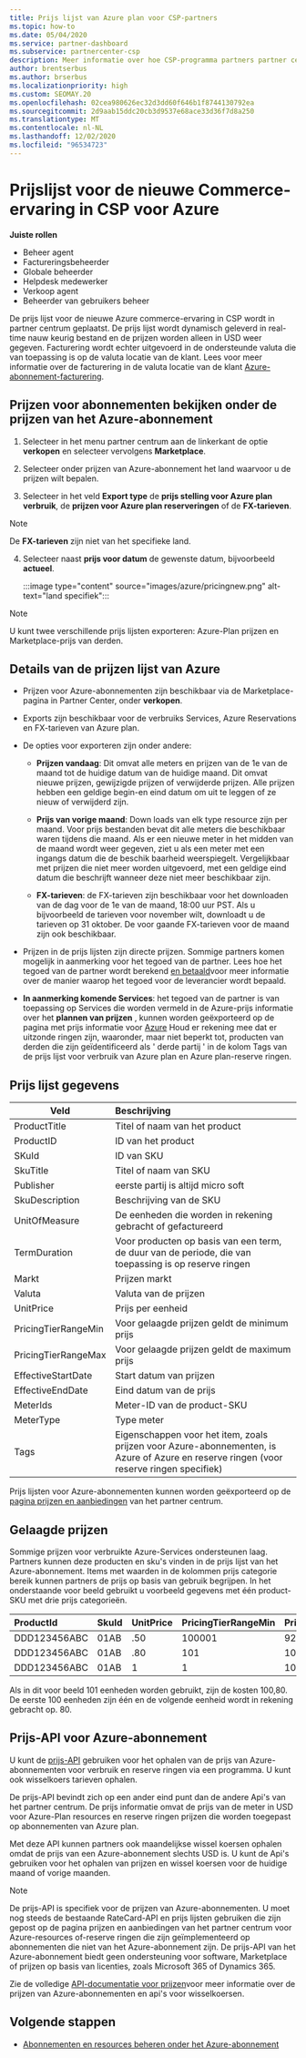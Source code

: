 ```yaml
---
title: Prijs lijst van Azure plan voor CSP-partners
ms.topic: how-to
ms.date: 05/04/2020
ms.service: partner-dashboard
ms.subservice: partnercenter-csp
description: Meer informatie over hoe CSP-programma partners partner centrum kunnen gebruiken om de prijs lijst voor abonnementen te bekijken onder het Azure-abonnement.
author: brentserbus
ms.author: brserbus
ms.localizationpriority: high
ms.custom: SEOMAY.20
ms.openlocfilehash: 02cea980626ec32d3dd60f646b1f8744130792ea
ms.sourcegitcommit: 2d9aab15ddc20cb3d9537e68ace33d36f7d8a250
ms.translationtype: MT
ms.contentlocale: nl-NL
ms.lasthandoff: 12/02/2020
ms.locfileid: "96534723"
---
```

# <a name="price-list-for-the-new-commerce-experience-in-csp-for-azure"></a>Prijslijst voor de nieuwe Commerce-ervaring in CSP voor Azure

**Juiste rollen**

- Beheer agent
- Factureringsbeheerder
- Globale beheerder
- Helpdesk medewerker
- Verkoop agent
- Beheerder van gebruikers beheer

De prijs lijst voor de nieuwe Azure commerce-ervaring in CSP wordt in partner centrum geplaatst. De prijs lijst wordt dynamisch geleverd in real-time nauw keurig bestand en de prijzen worden alleen in USD weer gegeven. Facturering wordt echter uitgevoerd in de ondersteunde valuta die van toepassing is op de valuta locatie van de klant. Lees voor meer informatie over de facturering in de valuta locatie van de klant [Azure-abonnement-facturering](azure-plan-billing.md).

## <a name="see-pricing-for-subscriptions-under-the-azure-plan-pricing"></a>Prijzen voor abonnementen bekijken onder de prijzen van het Azure-abonnement

1. Selecteer in het menu partner centrum aan de linkerkant de optie **verkopen** en selecteer vervolgens **Marketplace**.

2. Selecteer onder prijzen van Azure-abonnement het land waarvoor u de prijzen wilt bepalen.

3. Selecteer in het veld **Export type** de **prijs stelling voor Azure plan verbruik**, de **prijzen voor Azure plan reserveringen** of de **FX-tarieven**. 

>[!NOTE] 
>De **FX-tarieven** zijn niet van het specifieke land.

4. Selecteer naast **prijs voor datum** de gewenste datum, bijvoorbeeld **actueel**.

   :::image type="content" source="images/azure/pricingnew.png" alt-text="land specifiek":::

>[!NOTE] 
>U kunt twee verschillende prijs lijsten exporteren: Azure-Plan prijzen en Marketplace-prijs van derden.

## <a name="azure-price-list-specifics"></a>Details van de prijzen lijst van Azure

- Prijzen voor Azure-abonnementen zijn beschikbaar via de Marketplace-pagina in Partner Center, onder **verkopen**.

- Exports zijn beschikbaar voor de verbruiks Services, Azure Reservations en FX-tarieven van Azure plan.

- De opties voor exporteren zijn onder andere:

  - **Prijzen vandaag**: Dit omvat alle meters en prijzen van de 1e van de maand tot de huidige datum van de huidige maand. Dit omvat nieuwe prijzen, gewijzigde prijzen of verwijderde prijzen. Alle prijzen hebben een geldige begin-en eind datum om uit te leggen of ze nieuw of verwijderd zijn.

  - **Prijs van vorige maand**: Down loads van elk type resource zijn per maand. Voor prijs bestanden bevat dit alle meters die beschikbaar waren tijdens die maand. Als er een nieuwe meter in het midden van de maand wordt weer gegeven, ziet u als een meter met een ingangs datum die de beschik baarheid weerspiegelt. Vergelijkbaar met prijzen die niet meer worden uitgevoerd, met een geldige eind datum die beschrijft wanneer deze niet meer beschikbaar zijn.

  - **FX-tarieven**: de FX-tarieven zijn beschikbaar voor het downloaden van de dag voor de 1e van de maand, 18:00 uur PST. Als u bijvoorbeeld de tarieven voor november wilt, downloadt u de tarieven op 31 oktober. De voor gaande FX-tarieven voor de maand zijn ook beschikbaar.

- Prijzen in de prijs lijsten zijn directe prijzen. Sommige partners komen mogelijk in aanmerking voor het tegoed van de partner. Lees hoe het tegoed van de partner wordt berekend [en betaald](partner-earned-credit-explanation.md)voor meer informatie over de manier waarop het tegoed voor de leverancier wordt bepaald.

- **In aanmerking komende Services**: het tegoed van de partner is van toepassing op Services die worden vermeld in de Azure-prijs informatie over het **plannen van prijzen** , kunnen worden geëxporteerd op de pagina met prijs informatie voor [Azure](https://partner.microsoft.com/commerce/sales) Houd er rekening mee dat er uitzonde ringen zijn, waaronder, maar niet beperkt tot, producten van derden die zijn geïdentificeerd als ' derde partij ' in de kolom Tags van de prijs lijst voor verbruik van Azure plan en Azure plan-reserve ringen.

## <a name="price-list-data"></a>Prijs lijst gegevens

|**Veld**   |**Beschrijving**   |
|--------------------------|:---------------------------|
|ProductTitle  |Titel of naam van het product|
|ProductID   |ID van het product|
|SKuId|ID van SKU|
|SkuTitle|Titel of naam van SKU|
|Publisher|eerste partij is altijd micro soft|
|SkuDescription|Beschrijving van de SKU|
|UnitOfMeasure|De eenheden die worden in rekening gebracht of gefactureerd|
|TermDuration|Voor producten op basis van een term, de duur van de periode, die van toepassing is op reserve ringen|
|Markt|Prijzen markt|
|Valuta|Valuta van de prijzen|
|UnitPrice|Prijs per eenheid|
|PricingTierRangeMin|Voor gelaagde prijzen geldt de minimum prijs|
|PricingTierRangeMax|Voor gelaagde prijzen geldt de maximum prijs|
|EffectiveStartDate|Start datum van prijzen|
|EffectiveEndDate|Eind datum van de prijs|
|MeterIds|Meter-ID van de product-SKU|
|MeterType|Type meter|
|Tags|Eigenschappen voor het item, zoals prijzen voor Azure-abonnementen, is Azure of Azure en reserve ringen (voor reserve ringen specifiek)|

Prijs lijsten voor Azure-abonnementen kunnen worden geëxporteerd op de [pagina prijzen en aanbiedingen](https://partner.microsoft.com/dashboard/sell/pricingandoffers) van het partner centrum.

## <a name="tiered-pricing"></a>Gelaagde prijzen

Sommige prijzen voor verbruikte Azure-Services ondersteunen laag. Partners kunnen deze producten en sku's vinden in de prijs lijst van het Azure-abonnement. Items met waarden in de kolommen prijs categorie bereik kunnen partners de prijs op basis van gebruik begrijpen. In het onderstaande voor beeld gebruikt u voorbeeld gegevens met één product-SKU met drie prijs categorieën.

|**ProductId**   |**SkuId**   |**UnitPrice**   |**PricingTierRangeMin**   |**PricingTierRangeMax**   |
|:---------------|:-----------|:---------------|:-------------------------|:-------------------------|
|DDD123456ABC|01AB|.50|100001|9223372036854780000|
|DDD123456ABC|01AB|.80|101|100000|
|DDD123456ABC|01AB|1|1|100|

Als in dit voor beeld 101 eenheden worden gebruikt, zijn de kosten 100,80. De eerste 100 eenheden zijn één en de volgende eenheid wordt in rekening gebracht op. 80.

## <a name="pricing-api-for-azure-plan"></a>Prijs-API voor Azure-abonnement

U kunt de [prijs-API](/partner/develop/pricing) gebruiken voor het ophalen van de prijs van Azure-abonnementen voor verbruik en reserve ringen via een programma. U kunt ook wisselkoers tarieven ophalen.

De prijs-API bevindt zich op een ander eind punt dan de andere Api's van het partner centrum. De prijs informatie omvat de prijs van de meter in USD voor Azure-Plan resources en reserve ringen prijzen die worden toegepast op abonnementen van Azure plan.

Met deze API kunnen partners ook maandelijkse wissel koersen ophalen omdat de prijs van een Azure-abonnement slechts USD is. U kunt de Api's gebruiken voor het ophalen van prijzen en wissel koersen voor de huidige maand of vorige maanden.

>[!NOTE]
> De prijs-API is specifiek voor de prijzen van Azure-abonnementen. U moet nog steeds de bestaande RateCard-API en prijs lijsten gebruiken die zijn gepost op de pagina prijzen en aanbiedingen van het partner centrum voor Azure-resources of-reserve ringen die zijn geïmplementeerd op abonnementen die niet van het Azure-abonnement zijn. De prijs-API van het Azure-abonnement biedt geen ondersteuning voor software, Marketplace of prijzen op basis van licenties, zoals Microsoft 365 of Dynamics 365.

Zie de volledige [API-documentatie voor prijzen](/partner/develop/pricing)voor meer informatie over de prijzen van Azure-abonnementen en api's voor wisselkoersen.

## <a name="next-steps"></a>Volgende stappen

- [Abonnementen en resources beheren onder het Azure-abonnement](azure-plan-manage.md)
